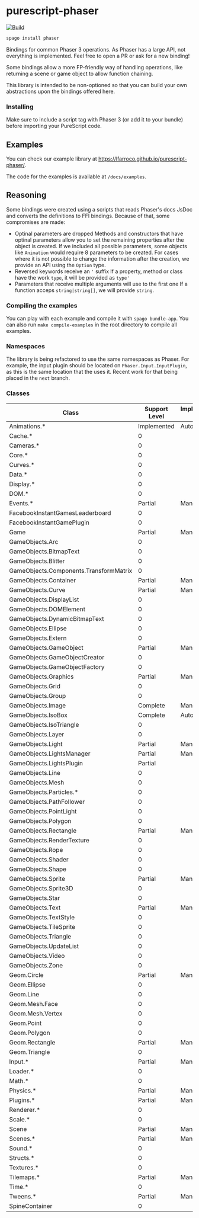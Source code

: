 # purescript-phaser

[![Build](https://github.com/lfarroco/purescript-phaser/actions/workflows/node.js.yml/badge.svg)](https://github.com/lfarroco/purescript-phaser/actions/workflows/node.js.yml)


```sh
spago install phaser
```

Bindings for common Phaser 3 operations. As Phaser has a large API, not everything is implemented.
Feel free to open a PR or ask for a new binding!

Some bindings allow a more FP-friendly way of handling operations,
like returning a scene or game object to allow function chaining.

This library is intended to be non-optioned so that you can build your own abstractions upon
the bindings offered here.

### Installing

Make sure to include a script tag with Phaser 3 (or add it to your bundle)
before importing your PureScript code.

## Examples

You can check our example library at https://lfarroco.github.io/purescript-phaser/.

The code for the examples is available at `/docs/examples`.

## Reasoning

Some bindings were created using a scripts that reads Phaser's docs JsDoc and converts the definitions
to FFI bindings. Because of that, some compromises are made:

- Optinal parameters are dropped
Methods and constructors that have optinal parameters allow you to set the remaining properties after the object is created.
If we included all possible parameters, some objects like `Animation` would require 8 parameters to be created.
For cases where it is not possible to change the information after the creation, we provide an API using the `Option` type.
- Reversed keywords receive an `'` suffix
If a property, method or class have the work `type`, it will be provided as `type'`
- Parameters that receive multiple arguments will use to the first one
If a function acceps `string|string[]`, we will provide `string`.

### Compiling the examples

You can play with each example and compile it with `spago bundle-app`. You can also
run `make compile-examples` in the root directory to compile all examples.

### Namespaces

The library is being refactored to use the same namespaces as Phaser. For example, 
the input plugin should be located on `Phaser.Input.InputPlugin`, as this is the
same location that the uses it. Recent work for that being placed in the 
`next` branch.

### Classes

| Class                                  | Support Level   | Implementation Type |
| ---                                    | ---             | ---                 |
| Animations.*                           | Implemented     | Automated           |
| Cache.*                                | 0               |                     |
| Cameras.*                              | 0               |                     |
| Core.*                                 | 0               |                     |
| Curves.*                               | 0               |                     |
| Data.*                                 | 0               |                     |
| Display.*                              | 0               |                     |
| DOM.*                                  | 0               |                     |
| Events.*                               | Partial         | Manual              |
| FacebookInstantGamesLeaderboard        | 0               |                     |
| FacebookInstantGamePlugin              | 0               |                     |
| Game                                   | Partial         | Manual              |
| GameObjects.Arc                        | 0               |                     |
| GameObjects.BitmapText                 | 0               |                     |
| GameObjects.Blitter                    | 0               |                     |
| GameObjects.Components.TransformMatrix | 0               |                     |
| GameObjects.Container                  | Partial         | Manual              |
| GameObjects.Curve                      | Partial         | Manual              |
| GameObjects.DisplayList                | 0               |                     |
| GameObjects.DOMElement                 | 0               |                     |
| GameObjects.DynamicBitmapText          | 0               |                     |
| GameObjects.Ellipse                    | 0               |                     |
| GameObjects.Extern                     | 0               |                     |
| GameObjects.GameObject                 | Partial         | Manual              |
| GameObjects.GameObjectCreator          | 0               |                     |
| GameObjects.GameObjectFactory          | 0               |                     |
| GameObjects.Graphics                   | Partial         | Manual              |
| GameObjects.Grid                       | 0               |                     |
| GameObjects.Group                      | 0               |                     |
| GameObjects.Image                      | Complete        | Manual              |
| GameObjects.IsoBox                     | Complete        | Automated           |
| GameObjects.IsoTriangle                | 0               |                     |
| GameObjects.Layer                      | 0               |                     |
| GameObjects.Light                      | Partial         | Manual              |
| GameObjects.LightsManager              | Partial         | Manual              |
| GameObjects.LightsPlugin               | Partial         |                     |
| GameObjects.Line                       | 0               |                     |
| GameObjects.Mesh                       | 0               |                     |
| GameObjects.Particles.*                | 0               |                     |
| GameObjects.PathFollower               | 0               |                     |
| GameObjects.PointLight                 | 0               |                     |
| GameObjects.Polygon                    | 0               |                     |
| GameObjects.Rectangle                  | Partial         | Manual              |
| GameObjects.RenderTexture              | 0               |                     |
| GameObjects.Rope                       | 0               |                     |
| GameObjects.Shader                     | 0               |                     |
| GameObjects.Shape                      | 0               |                     |
| GameObjects.Sprite                     | Partial         | Manual              |
| GameObjects.Sprite3D                   | 0               |                     |
| GameObjects.Star                       | 0               |                     |
| GameObjects.Text                       | Partial         | Manual              |
| GameObjects.TextStyle                  | 0               |                     |
| GameObjects.TileSprite                 | 0               |                     |
| GameObjects.Triangle                   | 0               |                     |
| GameObjects.UpdateList                 | 0               |                     |
| GameObjects.Video                      | 0               |                     |
| GameObjects.Zone                       | 0               |                     |
| Geom.Circle                            | Partial         | Manual              |
| Geom.Ellipse                           | 0               |                     |
| Geom.Line                              | 0               |                     |
| Geom.Mesh.Face                         | 0               |                     |
| Geom.Mesh.Vertex                       | 0               |                     |
| Geom.Point                             | 0               |                     |
| Geom.Polygon                           | 0               |                     |
| Geom.Rectangle                         | Partial         | Manual              |
| Geom.Triangle                          | 0               |                     |
| Input.*                                | Partial         | Manual              |
| Loader.*                               | 0               |                     |
| Math.*                                 | 0               |                     |
| Physics.*                              | Partial         | Manual              |
| Plugins.*                              | Partial         | Manual              |
| Renderer.*                             | 0               |                     |
| Scale.*                                | 0               |                     |
| Scene                                  | Partial         | Manual              |
| Scenes.*                               | Partial         | Manual              |
| Sound.*                                | 0               |                     |
| Structs.*                              | 0               |                     |
| Textures.*                             | 0               |                     |
| Tilemaps.*                             | Partial         | Manual              |
| Time.*                                 | 0               |                     |
| Tweens.*                               | Partial         | Manual              |
| SpineContainer                         | 0               |                     |
